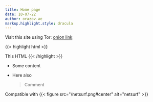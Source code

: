```yaml
---
title: Home page
date: 10-07-22
author: orazov.ae
markup.highlight.style: dracula
---
```


Visit this site using Tor:
[onion link](http://z3xm5zo4diwtck4qobw5vgyr3b6cmeatz3g44locbl54qbjwkxmhypqd.onion/)

{{< highlight html >}}
  <html>
    <body> This HTML </body>
  </html>
{{< /highlight >}}


- Some content
- Here also

    > Comment

Compatible with {{< figure src="/netsurf.png#center" alt="netsurf" >}}
